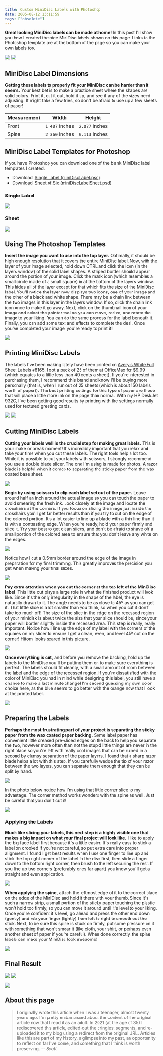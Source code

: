 ```yaml
---
title: Custom MiniDisc Labels with Photoshop
date: 2005-08-12 13:11:59
tags: ["obsolete"]
---
```




**Great looking MiniDisc labels can be made at home!** In this post I'll show you how I created the nice MiniDisc labels shown on this page. Links to the Photoshop template are at the bottom of the page so you can make your own labels too.

<div class="text-center img-border">

![](https://swharden.com/static/2005/08/12/gigdisk.jpg)
![](https://swharden.com/static/2005/08/12/smallstack.jpg)

</div>

## MiniDisc Label Dimensions

**Getting these labels to properly fit your MiniDisc can be harder than it seems.** Your best bet is to make a practice sheet where the shapes are solid colors. Print it, cut it out, hold it up, and see if any of the sizes need adjusting. It might take a few tries, so don't be afraid to use up a few sheets of paper!

<div class="text-center">

Measurement|Width|Height
---|---|---
Front|`1.407` inches|`2.077` inches
Spine|`2.360` inches|`0.113` inches

</div>

## MiniDisc Label Templates for Photoshop

If you have Photoshop you can download one of the blank MiniDisc label templates I created.

* Download: [Single Label (miniDiscLabel.psd)](https://swharden.com/static/2005/08/12/miniDiscLabel.psd)
* Download: [Sheet of Six (miniDiscLabelSheet.psd)](https://swharden.com/static/2005/08/12/miniDiscLabelSheet.psd)

<div class="row">
<div class="col p-5">
<h3>Single Label</h3>
<img src="https://swharden.com/static/2005/08/12/miniDiscLabel.png">
</div>
<div class="col p-5">
<h3>Sheet</h3>
<img src="https://swharden.com/static/2005/08/12/miniDiscLabelSheet.png">
</div>
</div>



## Using The Photoshop Templates

**Insert the image you want to use into the top layer.** Optimally, it should be high enough resolution that it covers the entire MiniDisc label. Now, with the layer of your image selected, hold down CTRL and click the icon (in the layers window) of the solid label shapes. A striped border should appear around the portion of your image. Click the mask icon (which resembles a small circle inside of a small square) in at the bottom of the layers window. This hides all of the layer except for that which fits the size of the MiniDisc label. You'll notice the layer now displays two icons, one of your image and the other of a black and white shape. There may be a chain link between the two images in this layer in the layers window. If so, click the chain link icon once to make it go away. Next, click on the thumbnail icon of your image and select the pointer tool so you can move, resize, and rotate the image to your liking. You can do the same process for the label beneath it. Finally, you can add some text and effects to complete the deal. Once you've completed your image, you're ready to print it!

<div class="text-center">

![](https://swharden.com/static/2005/08/12/photoshopping.gif)

</div>

## Printing MiniDisc Labels

The labels I've been making lately have been printed on [Avery's White Full Sheet Labels #8165](https://www.amazon.com/s?k=avery+8165). I got a pack of 25 of them at OfficeMax for $9.99 (which equates to a little less than 40 cents a sheet). If you're interested in purchasing them, I recommend this brand and know I'll be buying more personally (that is, when I run out of 25 sheets (which is about 150 labels worth of paper)). The best printing settings for this type of paper are those that will place a little more ink on the page than normal. With my HP DeskJet 932C, I've been getting good results by printing with the settings normally used for textured greeting cards.

<div class="text-center">

![](https://swharden.com/static/2005/08/12/paper_small.jpg)
![](https://swharden.com/static/2005/08/12/printersettings.jpg)

</div>

## Cutting MiniDisc Labels

**Cutting your labels well is the crucial step for making great labels.** This is your make or break moment! It's incredibly important that you relax and take your time when you cut these labels. The right tools help a lot too. While it is possible to cut your labels with scissors, I strongly recommend you use a double blade slicer. The one I'm using is made for photos. A razor blade is helpful when it comes to separating the sticky paper from the wax coated base sheet. 

<div class="text-center">

![](https://swharden.com/static/2005/08/12/cutter_small.jpg)

</div>

**Begin by using scissors to clip each label set out of the paper.** Leave around half an inch around the actual image so you can touch the paper to avoid smearing the fresh ink. Look closely at the image and locate the crosshairs at the corners. If you focus on slicing the image just inside the crosshairs you'll get far better results than if you try to cut on the edge of the colored portion. It's a lot easier to line up a blade with a thin line than it is with a contrasting edge. When you're ready, hold your paper firmly and slice it. Try your best to get clean slices, and don't be afraid to shave off a small portion of the colored area to ensure that you don't leave any white on the edges.

<div class="text-center">

![](https://swharden.com/static/2005/08/12/printed_small.jpg)

</div>

Notice how I cut a 0.5mm border around the edge of the image in preparation for my final trimming. This greatly improves the precision you get when making your final slices. 	 

<div class="text-center img-border">

![](https://swharden.com/static/2005/08/12/edge.jpg)

</div>

**Pay extra attention when you cut the corner at the top left of the MiniDisc label.** This little cut plays a large role in what the finished product will look like. Since it's the only irregularity in the shape of the label, the eye is naturally drawn to it. The angle needs to be as close to 45º as you can get it. That little slice is a lot smaller than you think, so when you cut it don't take too much off! The size of the slice in the edge on the recessed region of your minidisk is about twice the size that your slice should be, since your paper will border slightly inside the recessed area. This step is really, really important. Notice how I line up the edge of my label with the corners of the squares on my slicer to ensure I get a clean, even, and level 45º cut on the corner! Hitomi looks scared in this picture.

<div class="text-center img-border">

![](https://swharden.com/static/2005/08/12/corner.jpg)

</div>

**Once everything is cut,** and before you remove the backing, hold up the labels to the MiniDisc you'll be putting them on to make sure everything is perfect. The labels should fit cleanly, with a small amount of room between the label and the edge of the recessed region. If you're dissatisfied with the color of MiniDisc you had in mind while designing this label, you still have a chance to make a last minute change! I'm second guessing my own color choice here, as the blue seems to go better with the orange now that I look at the printed label.

<div class="text-center img-border">

![](https://swharden.com/static/2005/08/12/cut.jpg)

</div>

## Preparing the Labels

**Perhaps the most frustrating part of your project is separating the sticky paper from the wax coated paper backing.** Some label paper has convenient little creased pre-sliced edges on the back to help you separate the two, however more often than not the stupid little things are never in the right place so you're left with really cool images that can be ruined in a second by clumsy separation of the paper layers. I found that a sharp razor blade helps a lot with this step. If you carefully wedge the tip of your razor between the two layers, you can separate them enough that they can be split by hand. 

<div class="text-center img-border">

![](https://swharden.com/static/2005/08/12/snipcorner.jpg)

</div>

In the photo below notice how I'm using that little corner slice to my advantage. The corner method works wonders with the spine as well. Just be careful that you don't cut it! 	

<div class="text-center img-border">

![](https://swharden.com/static/2005/08/12/snipspine.jpg)

</div>

### Applying the Labels

**Much like slicing your labels, this next step is a highly visible one that makes a big impact on what your final project will look like.** I like to apply the big face label first because it's a little easier. It's really easy to stick a label on crooked if you're not careful, so put extra care into proper alignment. I found I get best results when I use one finger to line up and stick the top right corner of the label to the disc first, then slide a finger down to the bottom right corner, then brush to the left securing the rest. If you line up two corners (preferably ones far apart) you know you'll get a straight and even application.

<div class="text-center img-border">

![](https://swharden.com/static/2005/08/12/flat.jpg)

</div>

**When applying the spine,** attach the leftmost edge of it to the correct place on the edge of the MiniDisc and hold it there with your thumb. Since it's such a narrow strip, a small portion of the sticky paper touching the plastic won't hold too firmly, so you can move it around until it's level to your liking. Once you're confident it's level, go ahead and press the other end down (gently) and rub your finger (lightly) from left to right to smooth out the stick. Next, to be sure this spine is stuck on firmly, put some pressure on it with something that won't smear it (like cloth, your shirt, or perhaps even another sheet of paper if you're careful). When done correctly, the spine labels can make your MiniDisc look awesome! 	 

<div class="text-center img-border">

![](https://swharden.com/static/2005/08/12/prettyslim.jpg)

</div>

## Final Result

<div class="text-center img-border">

![](https://swharden.com/static/2005/08/12/prettynice.jpg)
![](https://swharden.com/static/2005/08/12/finished_sideways.jpg)

</div>

<div class="text-center img-border">

![](https://swharden.com/static/2005/08/12/inhand.jpg)

</div>

## About this page

> I originally wrote this article when I was a teenager, almost twenty years ago. I'm pretty embarrassed about the content of the original article now that I read it as an adult. In 2021 (at the age of 35) I rediscovered this article, edited-out the cringiest segments, and re-uploaded it to my blog using a redirect from the original URL. Articles like this are part of my history, a glimpse into my past, an opportunity to reflect on far I've come, and something that I think is worth preserving. -- _Scott_